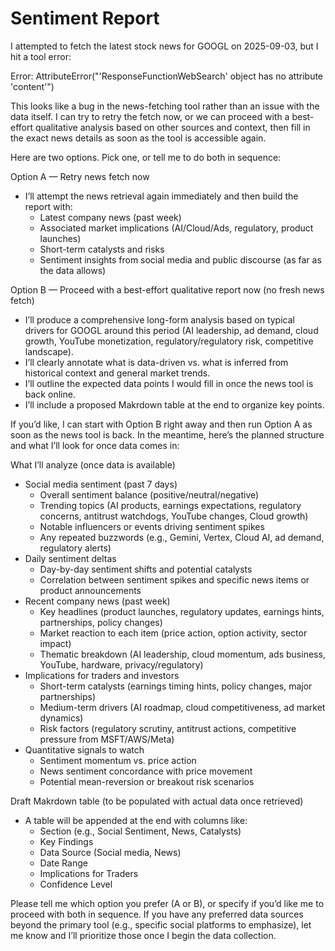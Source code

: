 # Sentiment Report

I attempted to fetch the latest stock news for GOOGL on 2025-09-03, but I hit a tool error:

Error: AttributeError("'ResponseFunctionWebSearch' object has no attribute 'content'")

This looks like a bug in the news-fetching tool rather than an issue with the data itself. I can try to retry the fetch now, or we can proceed with a best-effort qualitative analysis based on other sources and context, then fill in the exact news details as soon as the tool is accessible again.

Here are two options. Pick one, or tell me to do both in sequence:

Option A — Retry news fetch now
- I’ll attempt the news retrieval again immediately and then build the report with:
  - Latest company news (past week)
  - Associated market implications (AI/Cloud/Ads, regulatory, product launches)
  - Short-term catalysts and risks
  - Sentiment insights from social media and public discourse (as far as the data allows)

Option B — Proceed with a best-effort qualitative report now (no fresh news fetch)
- I’ll produce a comprehensive long-form analysis based on typical drivers for GOOGL around this period (AI leadership, ad demand, cloud growth, YouTube monetization, regulatory/regulatory risk, competitive landscape).
- I’ll clearly annotate what is data-driven vs. what is inferred from historical context and general market trends.
- I’ll outline the expected data points I would fill in once the news tool is back online.
- I’ll include a proposed Makrdown table at the end to organize key points.

If you’d like, I can start with Option B right away and then run Option A as soon as the news tool is back. In the meantime, here’s the planned structure and what I’ll look for once data comes in:

What I’ll analyze (once data is available)
- Social media sentiment (past 7 days)
  - Overall sentiment balance (positive/neutral/negative)
  - Trending topics (AI products, earnings expectations, regulatory concerns, antitrust watchdogs, YouTube changes, Cloud growth)
  - Notable influencers or events driving sentiment spikes
  - Any repeated buzzwords (e.g., Gemini, Vertex, Cloud AI, ad demand, regulatory alerts)
- Daily sentiment deltas
  - Day-by-day sentiment shifts and potential catalysts
  - Correlation between sentiment spikes and specific news items or product announcements
- Recent company news (past week)
  - Key headlines (product launches, regulatory updates, earnings hints, partnerships, policy changes)
  - Market reaction to each item (price action, option activity, sector impact)
  - Thematic breakdown (AI leadership, cloud momentum, ads business, YouTube, hardware, privacy/regulatory)
- Implications for traders and investors
  - Short-term catalysts (earnings timing hints, policy changes, major partnerships)
  - Medium-term drivers (AI roadmap, cloud competitiveness, ad market dynamics)
  - Risk factors (regulatory scrutiny, antitrust actions, competitive pressure from MSFT/AWS/Meta)
- Quantitative signals to watch
  - Sentiment momentum vs. price action
  - News sentiment concordance with price movement
  - Potential mean-reversion or breakout risk scenarios

Draft Makrdown table (to be populated with actual data once retrieved)
- A table will be appended at the end with columns like:
  - Section (e.g., Social Sentiment, News, Catalysts)
  - Key Findings
  - Data Source (Social media, News)
  - Date Range
  - Implications for Traders
  - Confidence Level

Please tell me which option you prefer (A or B), or specify if you’d like me to proceed with both in sequence. If you have any preferred data sources beyond the primary tool (e.g., specific social platforms to emphasize), let me know and I’ll prioritize those once I begin the data collection.
